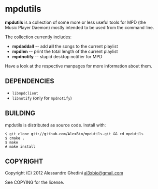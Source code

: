 mpdutils
========

**mpdutils** is a collection of some more or less useful tools for MPD (the
Music Player Daemon) mostly intended to be used from the command line.

The collection currently includes:

 * **mpdaddall** -- add __all__ the songs to the current playlist
 * **mpdlen** -- print the total length of the current playlist
 * **mpdnotify** -- stupid desktop notifier for MPD

Have a look at the respective manpages for more information about them.

## DEPENDENCIES

 * `libmpdclient`
 * `libnotify` (only for `mpdnotify`)

## BUILDING

mpdutils is distributed as source code. Install with:

~~~~
$ git clone git://github.com/AlexBio/mpdutils.git && cd mpdutils
$ cmake .
$ make
# make install
~~~~

## COPYRIGHT

Copyright (C) 2012 Alessandro Ghedini <al3xbio@gmail.com>

See COPYING for the license.
